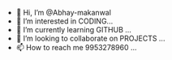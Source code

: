 - 👋 Hi, I’m @Abhay-makanwal
- 👀 I’m interested in CODING...
- 🌱 I’m currently learning GITHUB ...
- 💞️ I’m looking to collaborate on PROJECTS ...
- 📫 How to reach me 9953278960 ...

<!---
Abhay-makanwal/Abhay-makanwal is a ✨ special ✨ repository because its `README.md` (this file) appears on your GitHub profile.
You can click the Preview link to take a look at your changes.
--->
